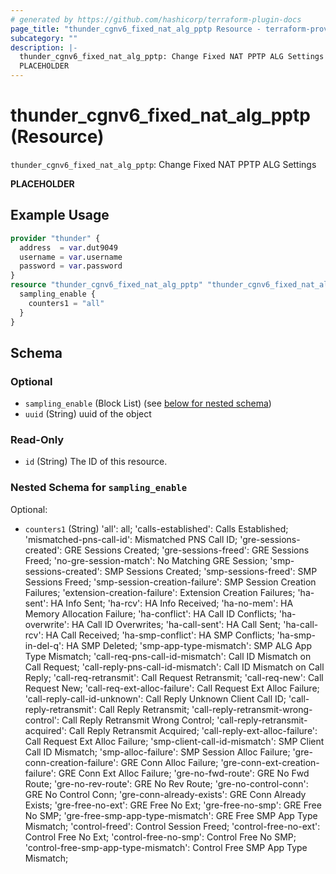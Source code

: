 ```yaml
---
# generated by https://github.com/hashicorp/terraform-plugin-docs
page_title: "thunder_cgnv6_fixed_nat_alg_pptp Resource - terraform-provider-thunder"
subcategory: ""
description: |-
  thunder_cgnv6_fixed_nat_alg_pptp: Change Fixed NAT PPTP ALG Settings
  PLACEHOLDER
---
```


# thunder_cgnv6_fixed_nat_alg_pptp (Resource)

`thunder_cgnv6_fixed_nat_alg_pptp`: Change Fixed NAT PPTP ALG Settings

__PLACEHOLDER__

## Example Usage

```terraform
provider "thunder" {
  address  = var.dut9049
  username = var.username
  password = var.password
}
resource "thunder_cgnv6_fixed_nat_alg_pptp" "thunder_cgnv6_fixed_nat_alg_pptp" {
  sampling_enable {
    counters1 = "all"
  }
}
```

<!-- schema generated by tfplugindocs -->
## Schema

### Optional

- `sampling_enable` (Block List) (see [below for nested schema](#nestedblock--sampling_enable))
- `uuid` (String) uuid of the object

### Read-Only

- `id` (String) The ID of this resource.

<a id="nestedblock--sampling_enable"></a>
### Nested Schema for `sampling_enable`

Optional:

- `counters1` (String) 'all': all; 'calls-established': Calls Established; 'mismatched-pns-call-id': Mismatched PNS Call ID; 'gre-sessions-created': GRE Sessions Created; 'gre-sessions-freed': GRE Sessions Freed; 'no-gre-session-match': No Matching GRE Session; 'smp-sessions-created': SMP Sessions Created; 'smp-sessions-freed': SMP Sessions Freed; 'smp-session-creation-failure': SMP Session Creation Failures; 'extension-creation-failure': Extension Creation Failures; 'ha-sent': HA Info Sent; 'ha-rcv': HA Info Received; 'ha-no-mem': HA Memory Allocation Failure; 'ha-conflict': HA Call ID Conflicts; 'ha-overwrite': HA Call ID Overwrites; 'ha-call-sent': HA Call Sent; 'ha-call-rcv': HA Call Received; 'ha-smp-conflict': HA SMP Conflicts; 'ha-smp-in-del-q': HA SMP Deleted; 'smp-app-type-mismatch': SMP ALG App Type Mismatch; 'call-req-pns-call-id-mismatch': Call ID Mismatch on Call Request; 'call-reply-pns-call-id-mismatch': Call ID Mismatch on Call Reply; 'call-req-retransmit': Call Request Retransmit; 'call-req-new': Call Request New; 'call-req-ext-alloc-failure': Call Request Ext Alloc Failure; 'call-reply-call-id-unknown': Call Reply Unknown Client Call ID; 'call-reply-retransmit': Call Reply Retransmit; 'call-reply-retransmit-wrong-control': Call Reply Retransmit Wrong Control; 'call-reply-retransmit-acquired': Call Reply Retransmit Acquired; 'call-reply-ext-alloc-failure': Call Request Ext Alloc Failure; 'smp-client-call-id-mismatch': SMP Client Call ID Mismatch; 'smp-alloc-failure': SMP Session Alloc Failure; 'gre-conn-creation-failure': GRE Conn Alloc Failure; 'gre-conn-ext-creation-failure': GRE Conn Ext Alloc Failure; 'gre-no-fwd-route': GRE No Fwd Route; 'gre-no-rev-route': GRE No Rev Route; 'gre-no-control-conn': GRE No Control Conn; 'gre-conn-already-exists': GRE Conn Already Exists; 'gre-free-no-ext': GRE Free No Ext; 'gre-free-no-smp': GRE Free No SMP; 'gre-free-smp-app-type-mismatch': GRE Free SMP App Type Mismatch; 'control-freed': Control Session Freed; 'control-free-no-ext': Control Free No Ext; 'control-free-no-smp': Control Free No SMP; 'control-free-smp-app-type-mismatch': Control Free SMP App Type Mismatch;



